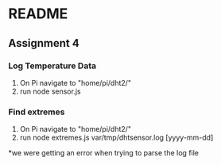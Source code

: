 # README

## Assignment 4

### Log Temperature Data
1. On Pi navigate to "home/pi/dht2/"
2. run node sensor.js

### Find extremes
1. On Pi navigate to "home/pi/dht2/"
2. run node extremes.js var/tmp/dhtsensor.log [yyyy-mm-dd]

*we were getting an error when trying to parse the log file


